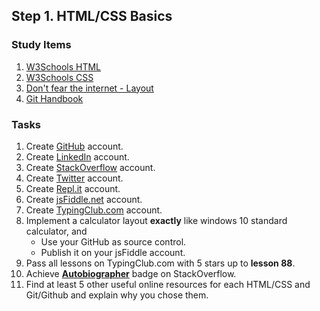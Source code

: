 ## Step 1. HTML/CSS Basics

### Study Items  <!-- omit in toc -->
1. [W3Schools HTML](https://www.w3schools.com/html/default.asp)
2. [W3Schools CSS](https://www.w3schools.com/css/default.asp)
3. [Don't fear the internet - Layout](http://www.dontfeartheinternet.com/08-layout/)
4. [Git Handbook](https://guides.github.com/introduction/git-handbook/)

### Tasks  <!-- omit in toc -->

1. Create [GitHub](https://github.com/) account.
2. Create [LinkedIn](https://www.linkedin.com/) account.
3. Create [StackOverflow](https://stackoverflow.com/) account.
4. Create [Twitter](https://twitter.com/) account.
5. Create [Repl.it](https://repl.it/) account.
6. Create [jsFiddle.net](https://jsfiddle.net/) account.
7. Create [TypingClub.com](https://www.typingclub.com/) account.
8. Implement a calculator layout **exactly** like windows 10 standard calculator, and
    - Use your GitHub as source control.
    - Publish it on your jsFiddle account.
9. Pass all lessons on TypingClub.com with 5 stars up to **lesson 88**.
10. Achieve [**Autobiographer**](https://stackoverflow.com/help/badges/9/autobiographer) badge on StackOverflow.
11. Find at least 5 other useful online resources for each HTML/CSS and Git/Github and explain why you chose them.
